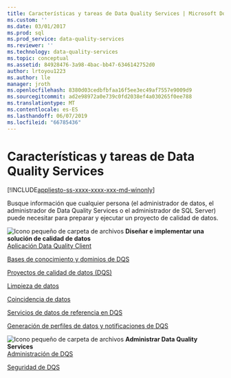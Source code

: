 ```yaml
---
title: Características y tareas de Data Quality Services | Microsoft Docs
ms.custom: ''
ms.date: 03/01/2017
ms.prod: sql
ms.prod_service: data-quality-services
ms.reviewer: ''
ms.technology: data-quality-services
ms.topic: conceptual
ms.assetid: 84928476-3a98-4bac-bb47-6346142752d0
author: lrtoyou1223
ms.author: lle
manager: jroth
ms.openlocfilehash: 8380d03cedbfbfaa16f5ee3ec49af7557e9009d9
ms.sourcegitcommit: ad2e98972a0e739c0fd2038ef4a030265f0ee788
ms.translationtype: MT
ms.contentlocale: es-ES
ms.lasthandoff: 06/07/2019
ms.locfileid: "66785436"
---
```

# <a name="data-quality-services-features-and-tasks"></a>Características y tareas de Data Quality Services

[!INCLUDE[appliesto-ss-xxxx-xxxx-xxx-md-winonly](../includes/appliesto-ss-xxxx-xxxx-xxx-md-winonly.md)]

  Busque información que cualquier persona (el administrador de datos, el administrador de Data Quality Services o el administrador de SQL Server) puede necesitar para preparar y ejecutar un proyecto de calidad de datos.  
  
 ![Icono pequeño de carpeta de archivos](../analysis-services/media/filefolder-small.png "Icono pequeño de carpeta de archivos") **Diseñar e implementar una solución de calidad de datos**  
 [Aplicación Data Quality Client](../data-quality-services/data-quality-client-application.md)  
  
 [Bases de conocimiento y dominios de DQS](../data-quality-services/dqs-knowledge-bases-and-domains.md)  
  
 [Proyectos de calidad de datos &#40;DQS&#41;](../data-quality-services/data-quality-projects-dqs.md)  
  
 [Limpieza de datos](../data-quality-services/data-cleansing.md)  
  
 [Coincidencia de datos](../data-quality-services/data-matching.md)  
  
 [Servicios de datos de referencia en DQS](../data-quality-services/reference-data-services-in-dqs.md)  
  
 [Generación de perfiles de datos y notificaciones de DQS](../data-quality-services/data-profiling-and-notifications-in-dqs.md)  
  
 ![Icono pequeño de carpeta de archivos](../analysis-services/media/filefolder-small.png "Icono pequeño de carpeta de archivos") **Administrar Data Quality Services**  
 [Administración de DQS](../data-quality-services/dqs-administration.md)  
  
 [Seguridad de DQS](../data-quality-services/dqs-security.md)  
  
  
